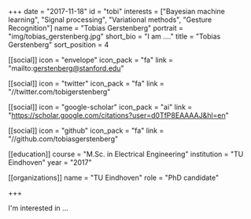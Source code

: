+++
date = "2017-11-18"
id = "tobi"
interests = ["Bayesian machine learning", "Signal processing", "Variational methods", "Gesture Recognition"]
name = "Tobias Gerstenberg"
portrait = "img/tobias_gerstenberg.jpg"
short_bio = "I am ...."
title = "Tobias Gerstenberg"
sort_position = 4

[[social]]
        icon = "envelope"
        icon_pack = "fa"
        link = "mailto:gerstenberg@stanford.edu"

[[social]]
    icon = "twitter"
    icon_pack = "fa"
    link = "//twitter.com/tobigerstenberg"

[[social]]
    icon = "google-scholar"
    icon_pack = "ai"
    link = "https://scholar.google.com/citations?user=d0TfP8EAAAAJ&hl=en"

[[social]]
    icon = "github"
    icon_pack = "fa"
    link = "//github.com/tobiasgerstenberg"

[[education]]
    course = "M.Sc. in Electrical Engineering"
    institution = "TU Eindhoven"
    year = "2017"

[[organizations]]
    name = "TU Eindhoven"
    role = "PhD candidate"

+++

I'm interested in ... 
